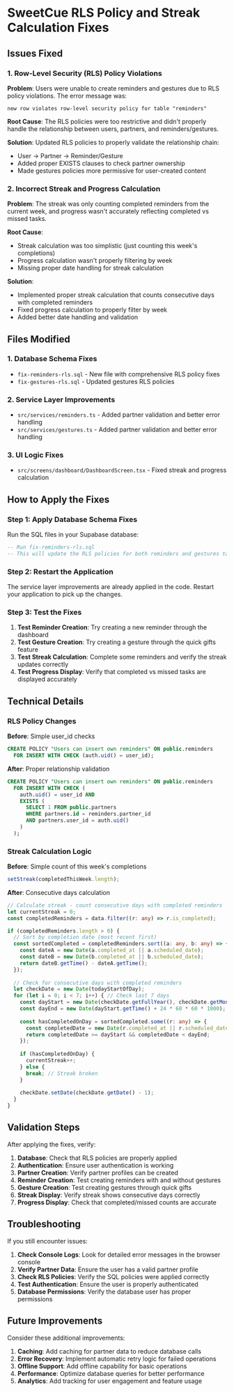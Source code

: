 # SweetCue RLS Policy and Streak Calculation Fixes

## Issues Fixed

### 1. Row-Level Security (RLS) Policy Violations

**Problem**: Users were unable to create reminders and gestures due to RLS policy violations. The error message was:
```
new row violates row-level security policy for table "reminders"
```

**Root Cause**: The RLS policies were too restrictive and didn't properly handle the relationship between users, partners, and reminders/gestures.

**Solution**: Updated RLS policies to properly validate the relationship chain:
- User → Partner → Reminder/Gesture
- Added proper EXISTS clauses to check partner ownership
- Made gestures policies more permissive for user-created content

### 2. Incorrect Streak and Progress Calculation

**Problem**: The streak was only counting completed reminders from the current week, and progress wasn't accurately reflecting completed vs missed tasks.

**Root Cause**: 
- Streak calculation was too simplistic (just counting this week's completions)
- Progress calculation wasn't properly filtering by week
- Missing proper date handling for streak calculation

**Solution**: 
- Implemented proper streak calculation that counts consecutive days with completed reminders
- Fixed progress calculation to properly filter by week
- Added better date handling and validation

## Files Modified

### 1. Database Schema Fixes
- `fix-reminders-rls.sql` - New file with comprehensive RLS policy fixes
- `fix-gestures-rls.sql` - Updated gestures RLS policies

### 2. Service Layer Improvements
- `src/services/reminders.ts` - Added partner validation and better error handling
- `src/services/gestures.ts` - Added partner validation and better error handling

### 3. UI Logic Fixes
- `src/screens/dashboard/DashboardScreen.tsx` - Fixed streak and progress calculation

## How to Apply the Fixes

### Step 1: Apply Database Schema Fixes

Run the SQL files in your Supabase database:

```sql
-- Run fix-reminders-rls.sql
-- This will update the RLS policies for both reminders and gestures tables
```

### Step 2: Restart the Application

The service layer improvements are already applied in the code. Restart your application to pick up the changes.

### Step 3: Test the Fixes

1. **Test Reminder Creation**: Try creating a new reminder through the dashboard
2. **Test Gesture Creation**: Try creating a gesture through the quick gifts feature
3. **Test Streak Calculation**: Complete some reminders and verify the streak updates correctly
4. **Test Progress Display**: Verify that completed vs missed tasks are displayed accurately

## Technical Details

### RLS Policy Changes

**Before**: Simple user_id checks
```sql
CREATE POLICY "Users can insert own reminders" ON public.reminders
  FOR INSERT WITH CHECK (auth.uid() = user_id);
```

**After**: Proper relationship validation
```sql
CREATE POLICY "Users can insert own reminders" ON public.reminders
  FOR INSERT WITH CHECK (
    auth.uid() = user_id AND
    EXISTS (
      SELECT 1 FROM public.partners 
      WHERE partners.id = reminders.partner_id 
      AND partners.user_id = auth.uid()
    )
  );
```

### Streak Calculation Logic

**Before**: Simple count of this week's completions
```typescript
setStreak(completedThisWeek.length);
```

**After**: Consecutive days calculation
```typescript
// Calculate streak - count consecutive days with completed reminders
let currentStreak = 0;
const completedReminders = data.filter((r: any) => r.is_completed);

if (completedReminders.length > 0) {
  // Sort by completion date (most recent first)
  const sortedCompleted = completedReminders.sort((a: any, b: any) => {
    const dateA = new Date(a.completed_at || a.scheduled_date);
    const dateB = new Date(b.completed_at || b.scheduled_date);
    return dateB.getTime() - dateA.getTime();
  });
  
  // Check for consecutive days with completed reminders
  let checkDate = new Date(todayStartOfDay);
  for (let i = 0; i < 7; i++) { // Check last 7 days
    const dayStart = new Date(checkDate.getFullYear(), checkDate.getMonth(), checkDate.getDate());
    const dayEnd = new Date(dayStart.getTime() + 24 * 60 * 60 * 1000);
    
    const hasCompletedOnDay = sortedCompleted.some((r: any) => {
      const completedDate = new Date(r.completed_at || r.scheduled_date);
      return completedDate >= dayStart && completedDate < dayEnd;
    });
    
    if (hasCompletedOnDay) {
      currentStreak++;
    } else {
      break; // Streak broken
    }
    
    checkDate.setDate(checkDate.getDate() - 1);
  }
}
```

## Validation Steps

After applying the fixes, verify:

1. **Database**: Check that RLS policies are properly applied
2. **Authentication**: Ensure user authentication is working
3. **Partner Creation**: Verify partner profiles can be created
4. **Reminder Creation**: Test creating reminders with and without gestures
5. **Gesture Creation**: Test creating gestures through quick gifts
6. **Streak Display**: Verify streak shows consecutive days correctly
7. **Progress Display**: Check that completed/missed counts are accurate

## Troubleshooting

If you still encounter issues:

1. **Check Console Logs**: Look for detailed error messages in the browser console
2. **Verify Partner Data**: Ensure the user has a valid partner profile
3. **Check RLS Policies**: Verify the SQL policies were applied correctly
4. **Test Authentication**: Ensure the user is properly authenticated
5. **Database Permissions**: Verify the database user has proper permissions

## Future Improvements

Consider these additional improvements:

1. **Caching**: Add caching for partner data to reduce database calls
2. **Error Recovery**: Implement automatic retry logic for failed operations
3. **Offline Support**: Add offline capability for basic operations
4. **Performance**: Optimize database queries for better performance
5. **Analytics**: Add tracking for user engagement and feature usage 